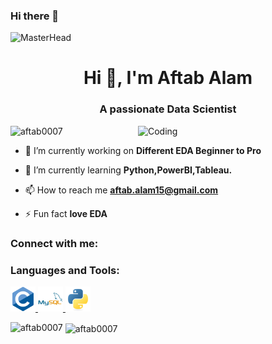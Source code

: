 ### Hi there 👋
![MasterHead](https://thumbs.gfycat.com/PleasantShadowyKinglet-max-1mb.gif)

<h1 align="center">Hi 👋, I'm Aftab Alam</h1>
<h3 align="center">A passionate Data Scientist</h3>

<img align="right" alt="Coding" width="300" src="https://i.pinimg.com/originals/16/fe/7e/16fe7e7fb6eebb3087b6dc418748ee56.gif">

<p align="left"> <img src="https://komarev.com/ghpvc/?username=aftab0007&label=Profile%20views&color=0e75b6&style=flat" alt="aftab0007" /> </p>

- 🔭 I’m currently working on **Different EDA Beginner to Pro**

- 🌱 I’m currently learning **Python,PowerBI,Tableau.**

- 📫 How to reach me **aftab.alam15@gmail.com**

- ⚡ Fun fact **love EDA**

<h3 align="left">Connect with me:</h3>
<p align="left">
</p>

<h3 align="left">Languages and Tools:</h3>
<p align="left"> <a href="https://www.cprogramming.com/" target="_blank" rel="noreferrer"> <img src="https://raw.githubusercontent.com/devicons/devicon/master/icons/c/c-original.svg" alt="c" width="40" height="40"/> </a> <a href="https://www.mysql.com/" target="_blank" rel="noreferrer"> <img src="https://raw.githubusercontent.com/devicons/devicon/master/icons/mysql/mysql-original-wordmark.svg" alt="mysql" width="40" height="40"/> </a> <a href="https://www.python.org" target="_blank" rel="noreferrer"> <img src="https://raw.githubusercontent.com/devicons/devicon/master/icons/python/python-original.svg" alt="python" width="40" height="40"/> </a> </p>

<p><img align="left" src="https://github-readme-stats.vercel.app/api/top-langs?username=aftab0007&show_icons=true&locale=en&layout=compact" alt="aftab0007" /></p>

<p>&nbsp;<img align="center" src="https://github-readme-stats.vercel.app/api?username=aftab0007&show_icons=true&locale=en" alt="aftab0007" /></p>

